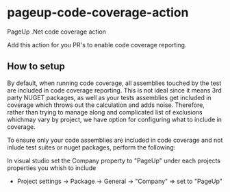 # pageup-code-coverage-action
PageUp .Net code coverage action

Add this action for you PR's to enable code coverage reporting.

## How to setup 

By default, when running code coverage, all assemblies touched by the test are included in code coverage reporting.
This is not ideal since it means 3rd party NUGET packages, as well as your tests assemblies get included in coverage which throws out the calculation and adds noise.
Therefore, rather than trying to manage along and complicated list of exclusions whichmay vary by project, we have option for configuring what to include in coverage.

To ensure only your code assemblies are included in code coverage and not inlude test suites or nuget packages, perform the following:

In visual studio set the Company property to "PageUp" under each projects properties you whish to include 
 - Project settings ->  Package -> General -> "Company"  => set to "PageUp"
